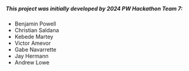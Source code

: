 ##### This project was initially developed by 2024 PW Hackathon Team 7:

- Benjamin Powell
- Christian Saldana
- Kebede Martey
- Victor Amevor
- Gabe Navarrette
- Jay Hermann
- Andrew Lowe

